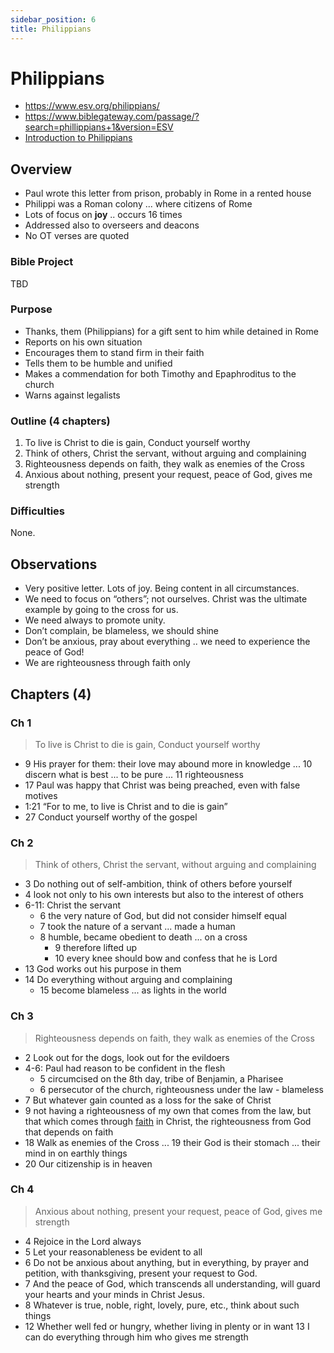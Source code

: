 ```yaml
---
sidebar_position: 6
title: Philippians
---
```


# Philippians

- https://www.esv.org/philippians/
- https://www.biblegateway.com/passage/?search=phillippians+1&version=ESV
- [Introduction to Philippians](https://www.esv.org/resources/esv-global-study-bible/introduction-to-philippians/)

## Overview

- Paul wrote this letter from prison, probably in Rome in a rented house 
- Philippi was a Roman colony ... where citizens of Rome
- Lots of focus on **joy** .. occurs 16 times 
- Addressed also to overseers and deacons
- No OT verses are quoted

### Bible Project
TBD

### Purpose
- Thanks, them (Philippians) for a gift sent to him while detained in Rome
- Reports on his own situation
- Encourages them to stand firm in their faith
- Tells them to be humble and unified
- Makes a commendation for both Timothy and Epaphroditus to the church
- Warns against legalists 


### Outline (4 chapters)

1. To live is Christ to die is gain, Conduct yourself worthy 
2. Think of others, Christ the servant, without arguing and complaining 
3. Righteousness depends on faith, they walk as enemies of the Cross 
4. Anxious about nothing, present your request, peace of God, gives me strength 

### Difficulties
None.

## Observations
- Very positive letter. Lots of joy. Being content in all circumstances. 
- We need to focus on “others”; not ourselves. Christ was the ultimate example by going to the cross for us.
- We need always to promote unity. 
- Don’t complain, be blameless, we should shine
- Don’t be anxious, pray about everything .. we need to experience the peace of God!
- We are righteousness through faith only 

## Chapters (4)

### Ch 1
> To live is Christ to die is gain, Conduct yourself worthy

- 9 His prayer for them: their love may abound more in knowledge ... 10 discern what is best ... to be pure ... 11 righteousness  
- 17 Paul was happy that Christ was being preached, even with false motives
- 1:21 “For to me, to live is Christ and to die is gain”
- 27 Conduct yourself worthy of the gospel 

### Ch 2
> Think of others, Christ the servant, without arguing and complaining

- 3 Do nothing out of self-ambition, think of others before yourself
- 4 look not only to his own interests but also to the interest of others
- 6-11: Christ the servant
  - 6 the very nature of God, but did not consider himself equal
  - 7 took the nature of a servant ... made a human
  - 8 humble, became obedient to death ... on a cross
    - 9 therefore lifted up 
    - 10 every knee should bow and confess that he is Lord
- 13 God works out his purpose in them
- 14 Do everything without arguing and complaining
    - 15  become blameless ... as lights in the world

### Ch 3
> Righteousness depends on faith, they walk as enemies of the Cross

- 2 Look out for the dogs, look out for the evildoers 
- 4-6: Paul had reason to be confident in the flesh
    - 5 circumcised on the 8th day, tribe of Benjamin, a Pharisee
    - 6 persecutor of the church, righteousness under the law - blameless
- 7 But whatever gain counted as a loss for the sake of Christ
- 9 not having a righteousness of my own that comes from the law, but that which comes through <ins>faith</ins> in Christ, the righteousness from God that depends on faith
- 18 Walk as enemies of the Cross ... 19 their God is their stomach ... their mind in on earthly things
- 20 Our citizenship is in heaven

### Ch 4
> Anxious about nothing, present your request, peace of God, gives me strength

- 4 Rejoice in the Lord always
- 5 Let your reasonableness be evident to all
- 6 Do not be anxious about anything, but in everything, by prayer and petition, with thanksgiving, present your request to God. 
- 7 And the peace of God, which transcends all understanding, will guard your hearts and your minds in Christ Jesus.
- 8 Whatever is true, noble, right, lovely, pure, etc., think about such things
- 12 Whether well fed or hungry, whether living in plenty or in want 13 I can do everything through him who gives me strength 
